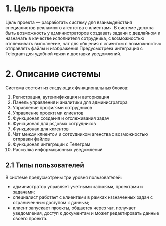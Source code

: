 # 1. Цель проекта
Цель проекта — разработать систему для взаимодействия специалистов рекламного агентства с клиентами. В системе должна быть возможность у администраторов создавать задачи с дедлайном 
и назначать в качестве исполнителя сотрудника, с возможностью отслеживать выполнение, чат для общения с клиентом с возможностью отправлять файлы и изображения
Предусмотрена интеграция с Telegram для удобной связи и доставки уведомлений.

# 2. Описание системы
Система состоит из следующих функциональных блоков:
1. Регистрация, аутентификация и авторизация
2. Панель управления и аналитики для администратора
3. Управление профилями сотрудников
4. Управление проектами клиентов
5. Функционал создания и отслеживания задач
6. Функционал для рядовых сотрудников
7. Функционал для клиентов
8. Чат между клиентом и сотрудником агенства с возможностью отправки файлов
9. Функционал интеграции с Телеграм
10. Рассылка информационных уведомлений

## 2.1 Типы пользователей
В системе предусмотрены три уровня пользователей:
* администратор управляет учетными записями, проектами и задачами; 
* специалист работает с клиентами в рамках назначенных задач с ограниченным доступом к данным;
* клиент запускает проекты, общается через чат, получает уведомления, доступ к документам и может редактировать данные своего проекта. 
